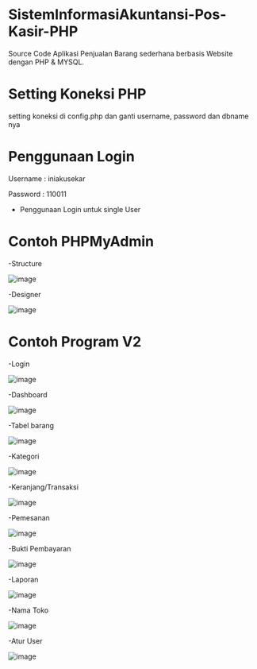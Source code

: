 # SistemInformasiAkuntansi-Pos-Kasir-PHP
Source Code Aplikasi Penjualan Barang sederhana berbasis Website dengan PHP &amp; MYSQL.

# Setting Koneksi PHP
setting koneksi di config.php dan ganti username, password dan dbname nya

# Penggunaan Login
Username : iniakusekar

Password : 110011
* Penggunaan Login untuk single User

# Contoh PHPMyAdmin
-Structure

![image](https://github.com/SekarwangiLarasati/SistemInformasiAkuntansi-Pos-Kasir-PHP/assets/78289802/068cc685-055f-49e4-bb2f-1d6355ca83b9)

-Designer

![image](https://github.com/SekarwangiLarasati/SistemInformasiAkuntansi-Pos-Kasir-PHP/assets/78289802/1fbf3227-3552-4e6e-b964-7e1aa72def89)


# Contoh Program V2
-Login

![image](https://github.com/SekarwangiLarasati/SistemInformasiAkuntansi-Pos-Kasir-PHP/assets/78289802/dcde6c9c-f5fe-4f70-9b50-dd42a204e0a6)

-Dashboard

![image](https://github.com/SekarwangiLarasati/SistemInformasiAkuntansi-Pos-Kasir-PHP/assets/78289802/88c318aa-9c61-4a68-8223-92928e6735df)

-Tabel barang

![image](https://github.com/SekarwangiLarasati/SistemInformasiAkuntansi-Pos-Kasir-PHP/assets/78289802/88a2ac3c-1c3d-403e-b26f-edf7c8db8aed)

-Kategori

![image](https://github.com/SekarwangiLarasati/SistemInformasiAkuntansi-Pos-Kasir-PHP/assets/78289802/2d53df7f-2757-45a6-9b8f-47f18a3005c7)

-Keranjang/Transaksi 

![image](https://github.com/SekarwangiLarasati/SistemInformasiAkuntansi-Pos-Kasir-PHP/assets/78289802/19aa29ca-f453-48dd-988b-e6028eceb580)

-Pemesanan

![image](https://github.com/SekarwangiLarasati/SistemInformasiAkuntansi-Pos-Kasir-PHP/assets/78289802/adb28cd0-37fc-4a96-bc13-068b848f16b2)

-Bukti Pembayaran

![image](https://github.com/SekarwangiLarasati/SistemInformasiAkuntansi-Pos-Kasir-PHP/assets/78289802/549710b2-1213-4916-9eee-f911aa68673e)

-Laporan

![image](https://github.com/SekarwangiLarasati/SistemInformasiAkuntansi-Pos-Kasir-PHP/assets/78289802/da5d742d-8bc3-4272-88d1-33de6b6bd74b)

-Nama Toko

![image](https://github.com/SekarwangiLarasati/SistemInformasiAkuntansi-Pos-Kasir-PHP/assets/78289802/df94e885-550a-482b-bc7b-09ae580b52dc)

-Atur User

![image](https://github.com/SekarwangiLarasati/SistemInformasiAkuntansi-Pos-Kasir-PHP/assets/78289802/48c3db4c-1ed9-405a-9caa-e03a9eb2846f)

